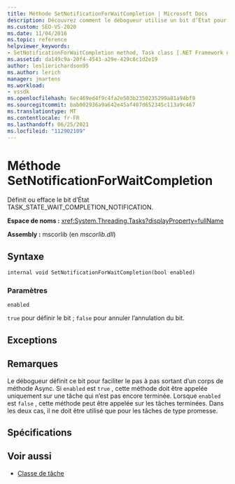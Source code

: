 ```yaml
---
title: Méthode SetNotificationForWaitCompletion | Microsoft Docs
description: Découvrez comment le débogueur utilise un bit d’État pour faciliter le pas à pas sortant d’un corps de méthode Async pour les tâches de style promesse.
ms.custom: SEO-VS-2020
ms.date: 11/04/2016
ms.topic: reference
helpviewer_keywords:
- SetNotificationForWaitCompletion method, Task class [.NET Framework debug engines]
ms.assetid: da149c9a-20f4-4543-a29e-429c8c1d2e19
author: leslierichardson95
ms.author: lerich
manager: jmartens
ms.workload:
- vssdk
ms.openlocfilehash: 6ec469ed4f9c4fa2e503b2350235299a81a94bf9
ms.sourcegitcommit: bab002936a9a642e45af407d652345c113a9c467
ms.translationtype: MT
ms.contentlocale: fr-FR
ms.lasthandoff: 06/25/2021
ms.locfileid: "112902109"
---
```

# <a name="setnotificationforwaitcompletion-method"></a>Méthode SetNotificationForWaitCompletion
Définit ou efface le bit d’État TASK_STATE_WAIT_COMPLETION_NOTIFICATION.

 **Espace de noms :** <xref:System.Threading.Tasks?displayProperty=fullName>

 **Assembly :** mscorlib (en *mscorlib.dll*)

## <a name="syntax"></a>Syntaxe

```vb
internal void SetNotificationForWaitCompletion(bool enabled)
```

### <a name="parameters"></a>Paramètres
 `enabled`

 `true` pour définir le bit ; `false` pour annuler l’annulation du bit.

## <a name="exceptions"></a>Exceptions

## <a name="remarks"></a>Remarques
 Le débogueur définit ce bit pour faciliter le pas à pas sortant d’un corps de méthode Async. Si `enabled` est `true` , cette méthode doit être appelée uniquement sur une tâche qui n’est pas encore terminée. Lorsque `enabled` est `false` , cette méthode peut être appelée sur les tâches terminées. Dans les deux cas, il ne doit être utilisé que pour les tâches de type promesse.

## <a name="requirements"></a>Spécifications

## <a name="see-also"></a>Voir aussi
- [Classe de tâche](../../extensibility/debugger/task-class-internal-members.md)
